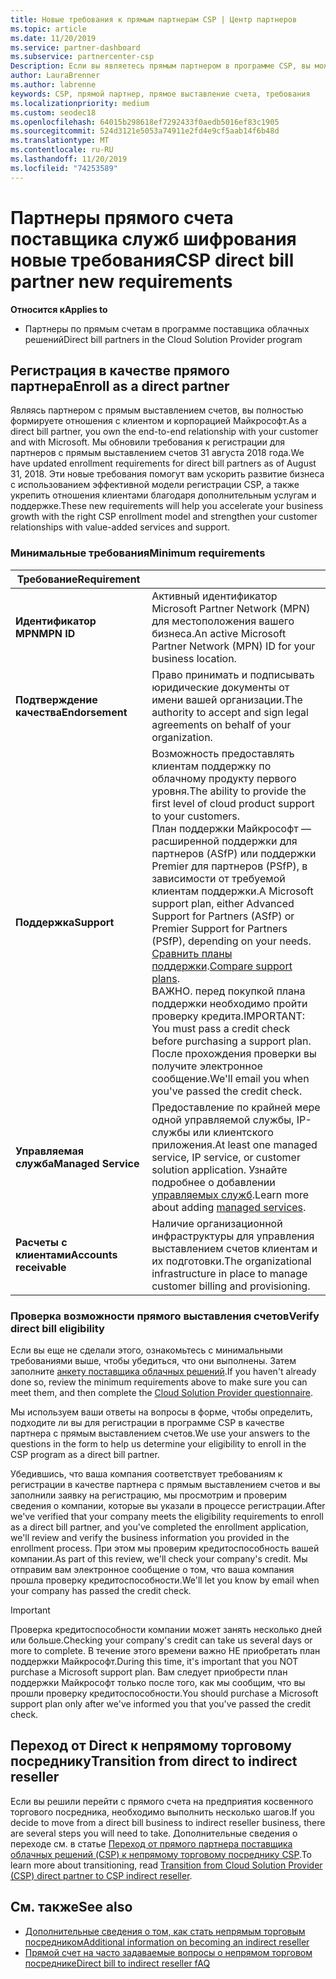 ```yaml
---
title: Новые требования к прямым партнерам CSP | Центр партнеров
ms.topic: article
ms.date: 11/20/2019
ms.service: partner-dashboard
ms.subservice: partnercenter-csp
Description: Если вы являетесь прямым партнером в программе CSP, вы можете узнать о обновленных требованиях к поддержке и службах и о том, как их выполнять.
author: LauraBrenner
ms.author: labrenne
keywords: CSP, прямой партнер, прямое выставление счета, требования
ms.localizationpriority: medium
ms.custom: seodec18
ms.openlocfilehash: 64015b298618ef7292433f0aedb5016ef83c1905
ms.sourcegitcommit: 524d3121e5053a74911e2fd4e9cf5aab14f6b48d
ms.translationtype: MT
ms.contentlocale: ru-RU
ms.lasthandoff: 11/20/2019
ms.locfileid: "74253589"
---
```

# <a name="csp-direct-bill-partner-new-requirements"></a><span data-ttu-id="9fc5e-104">Партнеры прямого счета поставщика служб шифрования новые требования</span><span class="sxs-lookup"><span data-stu-id="9fc5e-104">CSP direct bill partner new requirements</span></span>

<span data-ttu-id="9fc5e-105">**Относится к**</span><span class="sxs-lookup"><span data-stu-id="9fc5e-105">**Applies to**</span></span>

- <span data-ttu-id="9fc5e-106">Партнеры по прямым счетам в программе поставщика облачных решений</span><span class="sxs-lookup"><span data-stu-id="9fc5e-106">Direct bill partners in the Cloud Solution Provider program</span></span>

## <a name="enroll-as-a-direct-partner"></a><span data-ttu-id="9fc5e-107">Регистрация в качестве прямого партнера</span><span class="sxs-lookup"><span data-stu-id="9fc5e-107">Enroll as a direct partner</span></span>

<span data-ttu-id="9fc5e-108">Являясь партнером с прямым выставлением счетов, вы полностью формируете отношения с клиентом и корпорацией Майкрософт.</span><span class="sxs-lookup"><span data-stu-id="9fc5e-108">As a direct bill partner, you own the end-to-end relationship with your customer and with Microsoft.</span></span> <span data-ttu-id="9fc5e-109">Мы обновили требования к регистрации для партнеров с прямым выставлением счетов 31 августа 2018 года.</span><span class="sxs-lookup"><span data-stu-id="9fc5e-109">We have updated enrollment requirements for direct bill partners as of August 31, 2018.</span></span> <span data-ttu-id="9fc5e-110">Эти новые требования помогут вам ускорить развитие бизнеса с использованием эффективной модели регистрации CSP, а также укрепить отношения клиентами благодаря дополнительным услугам и поддержке.</span><span class="sxs-lookup"><span data-stu-id="9fc5e-110">These new requirements will help you accelerate your business growth with the right CSP enrollment model and strengthen your customer relationships with value-added services and support.</span></span>

### <a name="minimum-requirements"></a><span data-ttu-id="9fc5e-111">Минимальные требования</span><span class="sxs-lookup"><span data-stu-id="9fc5e-111">Minimum requirements</span></span>

|<span data-ttu-id="9fc5e-112">**Требование**</span><span class="sxs-lookup"><span data-stu-id="9fc5e-112">**Requirement**</span></span>|                             |
|--------------------------------|--------------------------------------------------------------|
|<span data-ttu-id="9fc5e-113">**Идентификатор MPN**</span><span class="sxs-lookup"><span data-stu-id="9fc5e-113">**MPN ID**</span></span>   |<span data-ttu-id="9fc5e-114">Активный идентификатор Microsoft Partner Network (MPN) для местоположения вашего бизнеса.</span><span class="sxs-lookup"><span data-stu-id="9fc5e-114">An active Microsoft Partner Network (MPN) ID for your business location.</span></span>    |
|<span data-ttu-id="9fc5e-115">**Подтверждение качества**</span><span class="sxs-lookup"><span data-stu-id="9fc5e-115">**Endorsement**</span></span>   |<span data-ttu-id="9fc5e-116">Право принимать и подписывать юридические документы от имени вашей организации.</span><span class="sxs-lookup"><span data-stu-id="9fc5e-116">The authority to accept and sign legal agreements on behalf of your organization.</span></span>|
|<span data-ttu-id="9fc5e-117">**Поддержка**</span><span class="sxs-lookup"><span data-stu-id="9fc5e-117">**Support**</span></span>   |<span data-ttu-id="9fc5e-118">Возможность предоставлять клиентам поддержку по облачному продукту первого уровня.</span><span class="sxs-lookup"><span data-stu-id="9fc5e-118">The ability to provide the first level of cloud product support to your customers.</span></span> <br><span data-ttu-id="9fc5e-119">План поддержки Майкрософт — расширенной поддержки для партнеров (ASfP) или поддержки Premier для партнеров (PSfP), в зависимости от требуемой клиентам поддержки.</span><span class="sxs-lookup"><span data-stu-id="9fc5e-119">A Microsoft support plan, either Advanced Support for Partners (ASfP) or Premier Support for Partners (PSfP), depending on your needs.</span></span> <span data-ttu-id="9fc5e-120">[Сравнить планы поддержки](https://partner.microsoft.com/support/partnersupport).</span><span class="sxs-lookup"><span data-stu-id="9fc5e-120">[Compare support plans](https://partner.microsoft.com/support/partnersupport).</span></span><br> <span data-ttu-id="9fc5e-121">ВАЖНО. перед покупкой плана поддержки необходимо пройти проверку кредита.</span><span class="sxs-lookup"><span data-stu-id="9fc5e-121">IMPORTANT: You must pass a credit check before purchasing a support plan.</span></span> <span data-ttu-id="9fc5e-122">После прохождения проверки вы получите электронное сообщение.</span><span class="sxs-lookup"><span data-stu-id="9fc5e-122">We'll email you when you've passed the credit check.</span></span> |
|<span data-ttu-id="9fc5e-123">**Управляемая служба**</span><span class="sxs-lookup"><span data-stu-id="9fc5e-123">**Managed Service**</span></span>   |<span data-ttu-id="9fc5e-124">Предоставление по крайней мере одной управляемой службы, IP-службы или клиентского приложения.</span><span class="sxs-lookup"><span data-stu-id="9fc5e-124">At least one managed service, IP service, or customer solution application.</span></span> <span data-ttu-id="9fc5e-125">Узнайте подробнее о добавлении [управляемых служб](https://partner.microsoft.com/business-opportunities/managed-services-provider).</span><span class="sxs-lookup"><span data-stu-id="9fc5e-125">Learn more about adding [managed services](https://partner.microsoft.com/business-opportunities/managed-services-provider).</span></span>|
|<span data-ttu-id="9fc5e-126">**Расчеты с клиентами**</span><span class="sxs-lookup"><span data-stu-id="9fc5e-126">**Accounts receivable**</span></span> |<span data-ttu-id="9fc5e-127">Наличие организационной инфраструктуры для управления выставлением счетов клиентам и их подготовки.</span><span class="sxs-lookup"><span data-stu-id="9fc5e-127">The organizational infrastructure in place to manage customer billing and provisioning.</span></span>

### <a name="verify-direct-bill-eligibility"></a><span data-ttu-id="9fc5e-128">Проверка возможности прямого выставления счетов</span><span class="sxs-lookup"><span data-stu-id="9fc5e-128">Verify direct bill eligibility</span></span>

<span data-ttu-id="9fc5e-129">Если вы еще не сделали этого, ознакомьтесь с минимальными требованиями выше, чтобы убедиться, что они выполнены. Затем заполните [анкету поставщика облачных решений](https://partner.microsoft.com/cloud-solution-provider/assessment).</span><span class="sxs-lookup"><span data-stu-id="9fc5e-129">If you haven't already done so, review the minimum requirements above to make sure you can meet them, and then complete the [Cloud Solution Provider questionnaire](https://partner.microsoft.com/cloud-solution-provider/assessment).</span></span>

<span data-ttu-id="9fc5e-130">Мы используем ваши ответы на вопросы в форме, чтобы определить, подходите ли вы для регистрации в программе CSP в качестве партнера с прямым выставлением счетов.</span><span class="sxs-lookup"><span data-stu-id="9fc5e-130">We use your answers to the questions in the form to help us determine your eligibility to enroll in the CSP program as a direct bill partner.</span></span>

<span data-ttu-id="9fc5e-131">Убедившись, что ваша компания соответствует требованиям к регистрации в качестве партнера с прямым выставлением счетов и вы заполнили заявку на регистрацию, мы просмотрим и проверим сведения о компании, которые вы указали в процессе регистрации.</span><span class="sxs-lookup"><span data-stu-id="9fc5e-131">After we've verified that your company meets the eligibility requirements to enroll as a direct bill partner, and you've completed the enrollment application, we'll review and verify the business information you provided in the enrollment process.</span></span> <span data-ttu-id="9fc5e-132">При этом мы проверим кредитоспособность вашей компании.</span><span class="sxs-lookup"><span data-stu-id="9fc5e-132">As part of this review, we'll check your company's credit.</span></span> <span data-ttu-id="9fc5e-133">Мы отправим вам электронное сообщение о том, что ваша компания прошла проверку кредитоспособности.</span><span class="sxs-lookup"><span data-stu-id="9fc5e-133">We'll let you know by email when your company has passed the credit check.</span></span>

>[!IMPORTANT]
><span data-ttu-id="9fc5e-134">Проверка кредитоспособности компании может занять несколько дней или больше.</span><span class="sxs-lookup"><span data-stu-id="9fc5e-134">Checking your company's credit can take us several days or more to complete.</span></span> <span data-ttu-id="9fc5e-135">В течение этого времени важно НЕ приобретать план поддержки Майкрософт.</span><span class="sxs-lookup"><span data-stu-id="9fc5e-135">During this time, it's important that you NOT purchase a Microsoft support plan.</span></span> <span data-ttu-id="9fc5e-136">Вам следует приобрести план поддержки Майкрософт только после того, как мы сообщим, что вы прошли проверку кредитоспособности.</span><span class="sxs-lookup"><span data-stu-id="9fc5e-136">You should purchase a Microsoft support plan only after we've informed you that you've passed the credit check.</span></span>

## <a name="transition-from-direct-to-indirect-reseller"></a><span data-ttu-id="9fc5e-137">Переход от Direct к непрямому торговому посреднику</span><span class="sxs-lookup"><span data-stu-id="9fc5e-137">Transition from direct to indirect reseller</span></span>

<span data-ttu-id="9fc5e-138">Если вы решили перейти с прямого счета на предприятия косвенного торгового посредника, необходимо выполнить несколько шагов.</span><span class="sxs-lookup"><span data-stu-id="9fc5e-138">If you decide to move from a direct bill business to indirect reseller business, there are several steps you will need to take.</span></span> <span data-ttu-id="9fc5e-139">Дополнительные сведения о переходе см. в статье [Переход от прямого партнера поставщика облачных решений (CSP) к непрямому торговому посреднику CSP](transition-direct-to-indirect.md).</span><span class="sxs-lookup"><span data-stu-id="9fc5e-139">To learn more about transitioning, read [Transition from Cloud Solution Provider (CSP) direct partner to CSP indirect reseller](transition-direct-to-indirect.md).</span></span> 

## <a name="see-also"></a><span data-ttu-id="9fc5e-140">См. также</span><span class="sxs-lookup"><span data-stu-id="9fc5e-140">See also</span></span>

- [<span data-ttu-id="9fc5e-141">Дополнительные сведения о том, как стать непрямым торговым посредником</span><span class="sxs-lookup"><span data-stu-id="9fc5e-141">Additional information on becoming an indirect reseller</span></span>](https://assetsprod.microsoft.com/csp-directbill-to-indirect-transition.pdf)
- [<span data-ttu-id="9fc5e-142">Прямой счет на часто задаваемые вопросы о непрямом торговом посреднике</span><span class="sxs-lookup"><span data-stu-id="9fc5e-142">Direct bill to indirect reseller fAQ</span></span>](https://assetsprod.microsoft.com/mpn/direct-bill-partner-faq.pdf)
